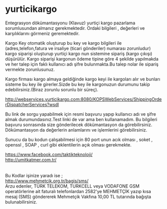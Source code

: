 # yurticikargo

Entegrasyon dökümantasyonu (Klavuz) yurtiçi kargo pazarlama sorumlusundan almanız gerekmektedir.
Ordaki bilgileri , değerleri ve karşılıklarını görmeniz geremektedir.

Kargo Key otomatik oluşturup bu key ve kargo bilgileri ile (adres,telefon,fatura ve irsaliye (ticari gönderiler) numarası zorunludur) 
kargo siparişi oluşturup yurtiçi kargo nun sistemine sipariş (kargo çıkışı) düşürülür.
Kargo siparişi kargonun ödeme tipine göre 4 şekilde yapılmakda ve her talep için faklı kullanıcı adı şifre bulunmakta.Bu talep nolar ile sipariş vermekte zorunlusunuz.

Kargo firması kargo almaya geldiğinde kargo keyi ile kargoları alır ve bunları sisteme bu key ile girerler.Sizde bu key ile kargonuzun 
durumunu takip edebilirsiniz.(Biraz zorunlu sorunlu bir süreç).


http://webservices.yurticikargo.com:8080/KOPSWebServices/ShippingOrderDispatcherServices?wsdl

Bu link de sorgu yapabilmek için resmi başvuru yapıp kullanıcı adı ve şifre almak durumundasınız.Test linki de var ama ben kullanamadım.
Bu bilgileri başvuru sonrasında size gönderilecek dökümantasyon da görebilirsiniz.
Dökümantasyon da değerlerin anlamlarını ve işlemlerini görebilirsiniz.

Sunucu da bu kodun çalışabilmesi için 80 port unun acık olması , soket , openssl , SOAP , curl  gibi eklentilerin açık olması gerekmekte.

https://www.facebook.com/taktikteknoloji/ <br>
http://umitkatmer.com.tr/
<br>
<br>
<br>
Bu Kodlar işinize yaradı ise ;<br>
http://www.mehmetcik.org.tr/bagis/sms/ <br>
Arzu edenler, TÜRK TELEKOM, TURKCELL veya VODAFONE GSM operatörlerine ait faturalı telefonlardan 2582'ye MEHMETÇİK yazıp kısa mesaj (SMS) göndererek Mehmetçik Vakfına 10,00 TL tutarında bağışta bulunabilirsiniz.


